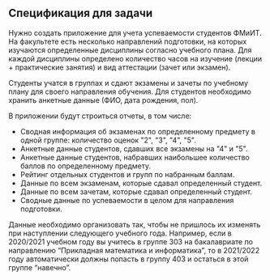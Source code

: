 ## Спецификация для задачи
Нужно создать приложение для учета успеваемости студентов ФМиИТ. На факультете есть несколько направлений подготовки, на которых изучаются определенные дисциплины согласно учебного плана. Для каждой дисциплины определено количество часов на изучение (лекции + практические занятия) и вид аттестации (зачет или экзамен). 

Студенты учатся в группах и сдают экзамены и зачеты  по учебному плану для своего направления обучения.
Для студентов необходимо хранить анкетные данные (ФИО, дата рождения, пол).

В приложении будут строиться отчеты, в том числе:
* Сводная информация об экзаменах по определенному предмету в одной группе: количество оценок "2", "3", "4", "5".
* Анкетные данные студентов, сдавших все экзамены на "4" и "5".
* Анкетные данные студентов, набравших наибольшее количество баллов по определенному предмету.
* Рейтинг отдельных студентов и групп по набранным баллам.
* Данные по всем экзаменам, которые сдавал определенный студент.
* Данные по всем зачетам, которые сдавал определенный студент.
* Сводные данные по успеваемости в целом для направления подготовки.

Данные необходимо организовать так, чтобы не пришлось их изменять при наступлении следующего учебного года. Например, если в 2020/2021 учебном году вы учитесь в группе 303 на бакалавриате по направлению “Прикладная математика и информатика”, то в 2021/2022 году автоматически должны попасть в группу 403 и остаться в этой группе “навечно”.
